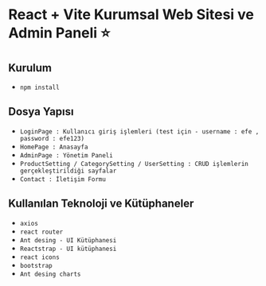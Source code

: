 # React + Vite Kurumsal Web Sitesi ve Admin Paneli ⭐️

## Kurulum

- `npm install`
  
## Dosya Yapısı

-  `LoginPage : Kullanıcı giriş işlemleri (test için - username : efe , password : efe123)`
-  `HomePage : Anasayfa`
-  `AdminPage : Yönetim Paneli`
-  `ProductSetting / CategorySetting / UserSetting : CRUD işlemlerin gerçekleştirildiği sayfalar`
-  `Contact : İletişim Formu`

## Kullanılan Teknoloji ve Kütüphaneler 

- `axios`
- `react router`
- `Ant desing - UI Kütüphanesi`
- `Reactstrap - UI kütüphanesi`
- `react icons`
- `bootstrap`
- `Ant desing charts`
